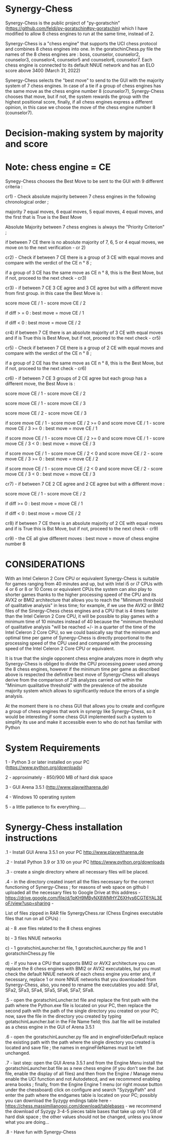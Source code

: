 # Synergy-Chess

Synergy-Chess is the public project of "py-goratschin" (https://github.com/feldi/py-goratschin#py-goratschin) which I have modified to allow 8 chess engines to run at the same time, instead of 2.

Synergy-Chess is a "chess engine" that supports the UCI chess protocol and combines 8 chess engines into one. In the goratschinChess.py file the names of the 8 chess engines are : boss, counselor, counselor2, counselor3, counselor4, counselor5 and counselor6, counselor7.   Each chess engine is connected to its default NNUE network and has an ELO score above 3400 (March 31, 2022)

Synergy-Chess selects the "best move" to send to the GUI with the majority system of 7 chess engines. In case of a tie if a group of chess engines has the same move as the chess engine number 8 (counselor7), Synergy-Chess chooses that move, but if not, the system rewards the group with the highest positional score, finally, if all chess engines express a different opinion, in this case we choose the move of the chess engine number 8 (counselor7).


# Decision-making system by majority and score #

# Note: chess engine = CE

Synegy-Chess chooses the Best Move to be sent to the GUI with 9 different criteria :

cr1) - Check absolute majority between 7 chess engines in the following chronological order ; 

majority 7 equal moves, 6 equal moves, 5 equal moves, 4 equal moves, and the first that is True is the Best Move

Absolute Majority between 7 chess engines is always the "Priority Criterion" ;

if between 7 CE there is no absolute majority of 7, 6, 5 or 4 equal moves, we move on to the next verification - cr 2)


cr2) - Check if between 7 CE there is a group of 3 CE with equal moves and compare with the verdict of the CE n ° 8 ;

if a group of 3 CE has the same move as CE n ° 8, this is the Best Move, but if not, proceed to the next check - cr3) 


cr3) - if between 7 CE 3 CE agree and 3 CE agree but with a different move from first group. in this case the Best Move is :

score move CE / 1 - score move CE / 2 

if diff > = 0 : best move = move CE / 1 

if diff < 0 : best move = move CE / 2


cr4) if between 7 CE there is an absolute majority of 3 CE with equal moves and if is True this is Best Move, but if not, proceed to the next check - cr5)


cr5) - Check if between 7 CE there is a group of 2 CE with equal moves and compare with the verdict of the CE n ° 8 ;

if a group of 2 CE has the same move as CE n ° 8, this is the Best Move, but if not, proceed to the next check - cr6)


cr6) - if between 7 CE 3 groups of 2 CE agree but each group has a different move, the Best Move is :

score move CE / 1 - score move CE / 2

score move CE / 1 - score move CE / 3

score move CE / 2 - score move CE / 3

if score move CE / 1 - score move CE / 2 >= 0 and score move CE / 1 - score move CE / 3 >= 0 : best move = move CE / 1

if score move CE / 1 - score move CE / 2 >= 0 and score move CE / 1 - score move CE / 3 < 0 : best move = move CE / 3

if score move CE / 1 - score move CE / 2 < 0 and score move CE / 2 - score move CE / 3 >= 0 : best move = move CE / 2

if score move CE / 1 - score move CE / 2 < 0 and score move CE / 2 - score move CE / 3 < 0 : best move = move CE / 3



cr7) -  if between 7 CE 2 CE agree and 2 CE agree but with a different move :

score move CE / 1 - score move CE / 2

if diff >= 0 : best move = move CE / 1

if diff < 0 : best move = move CE / 2


cr8)  if between 7 CE there is an absolute majority of 2 CE with equal moves and if is True this is Bst Move, but if not, proceed to the next check - cr9)


cr9) -  the CE all give different moves : best move = move of chess engine number 8





# CONSIDERATIONS 
With an Intel Celeron 2 Core CPU or equivalent Synergy-Chess is suitable for games ranging from 40 minutes and up, but with Intel i5 or i7 CPUs with 4 or 6 or 8 or 10 Cores or equivalent CPUs the system can also play to shorter games thanks to the higher processing speed of the CPU and its AVX2 or BMI2 architecture that allows you to reach the "Minimum threshold of qualitative analysis" in less time; for example, if we use the AVX2 or BMI2 files of the Sinergy-Chess chess engines and a CPU that is 4 times faster than the Intel Celeron 2 Core CPU, it will be possible to play games with a minimum time of 10 minutes instead of 40 because the "minimum threshold of qualitative analysis "will be reached +/- in a quarter of the time of the Intel Celeron 2 Core CPU, so we could basically say that the minimum and optimal time per game of Synergy-Chess is directly proportional to the processing speed of the CPU used and compared with the processing speed of the Intel Celeron 2 Core CPU or equivalent.

It is true that the single opponent chess engine analyzes more in depth why Synergy-Chess is obliged to divide the CPU processing power used among the 8 chess engines, however if the minimum time per game as described above is respected the definitive best move of Synergy-Chess will always derive from the comparison of 2/8 analyzes carried out within the "Minimum qualitative threshold" with the prevalence of the absolute majority system which allows to significantly reduce the errors of a single analysis.

At the moment there is no chess GUI that allows you to create and configure a group of chess engines that work in synergy like Synergy-Chess, so it would be interesting if some chess GUI implemented such a system to simplify its use and make it accessible even to who do not has familiar with Python


# System Requirements

1 - Python 3 or later installed on your PC (https://www.python.org/downloads)

2 - approximately - 850/900 MB of hard disk space

3 - GUI Arena 3.5.1 (http://www.playwitharena.de)

4 - Windows 10 operating system

5 - a little patience to fix everything.....


# Synergy-Chess installation instructions

.1 - Install GUI Arena 3.5.1 on your PC
http://www.playwitharena.de

.2 - Install Python 3.9 or 3.10 on your PC
https://www.python.org/downloads

.3 - create a single directory where all necessary files will be placed.


.4 - in the directory created insert all the files necessary for the correct functioning of Synergy-Chess ; for reasons of web space on github I uploaded all the necessary files to Google Drive at this address - https://drive.google.com/file/d/1pKH9MByNX8WMHYZ6XHys6CGT6YAL3EoF/view?usp=sharing -

List of files zipped in RAR file SynergyChess.rar (Chess Engines executable files that run on all CPUs) :

a) - 8 .exe files related to the 8 chess engines

b) - 3 files NNUE networks

c) - 1 goratschinLauncher.txt file, 1 goratschinLauncher.py file and 1 goratschinChess.py file

d) - if you have a CPU that supports BMI2 or AVX2 architecture you can replace the 8 chess engines with BMI2 or AVX2 executables, but you must check the default NNUE network of each chess engine you enter and, if necessary, replace 1 or more NNUE networks that you downloaded from Synergy-Chess, also, you need to rename the executables you add: SFa1, SFa2, SFa3, SFa4, SFa5, SFa6, SFa7, SFa8.


.5 - open the goratschinLuncher.txt file and replace the first path with the path where the Python.exe file is located on your PC, then replace the second path with the path of the single directory you created on your PC; now, save the file in the directory you created by typing gotatschinLauncher.bat in the File Name field; this .bat file will be installed as a chess engine in the GUI of Arena 3.5.1

.6 - open the goratschinLauncher.py file and in engineFolderDefault replace the existing path with the path where the single directory you created is located and save file ; the names in engineFileNames must be left unchanged.

.7 - last step: open the GUI Arena 3.5.1 and from the Engine Menu install the goratschinLauncher.bat file as a new chess engine (if you don't see the .bat file, enable the display of all files) and then from the Engine / Manage menu enable the UCI function and not Autodetecd, and we recommend enabling arena books ; finally, from the Engine Engine 1 menu (or right mouse button under the chessboard) click on configure and search "SyzygyPath" and enter the path where the endgames table is located on your PC; possibly you can download the Syzygy endings table here - https://chess.massimilianogoi.com/download/tablebases - we recommend the download of Syzygy 3-4-5 pieces table bases that take up only 1 GB of hard disk space ; the other values should not be changed, unless you know what you are doing...

.8 - Have fun with Synergy-Chess
